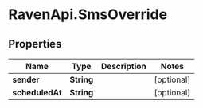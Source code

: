 # RavenApi.SmsOverride

## Properties
Name | Type | Description | Notes
------------ | ------------- | ------------- | -------------
**sender** | **String** |  | [optional] 
**scheduledAt** | **String** |  | [optional] 


